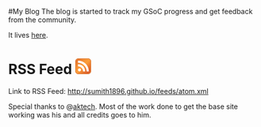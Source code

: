 #My Blog
The blog is started to track my GSoC progress and get feedback from the community.

It lives [here](http://sumith1896.github.io/).


# RSS Feed  ![alt tag](https://github.com/sumith1896/sumith1896.github.io/blob/master/rss.png?raw=true)

Link to RSS Feed: http://sumith1896.github.io/feeds/atom.xml

Special thanks to @[aktech](https://github.com/aktech). Most of the work done to get the base site working was his and all credits goes to him.
